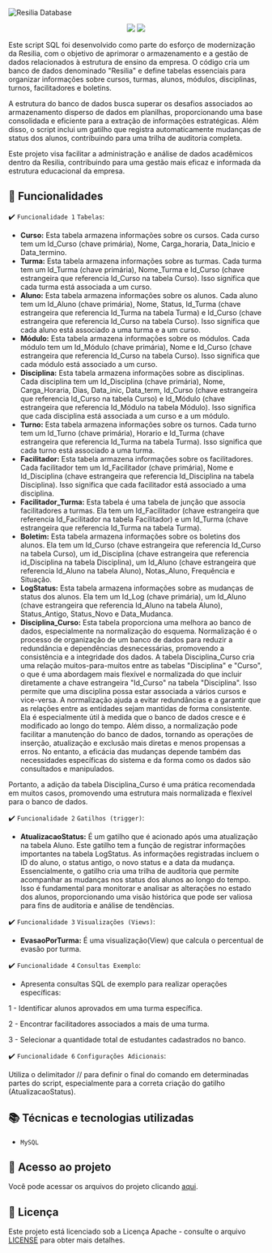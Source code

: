 ![Resilia Database](https://github.com/HannaJacob/Grupo5_Modulo1/assets/144841827/7a210b43-ae7c-4c2d-bbf0-1a0991f38786)
<p align="center">
<img src="https://img.shields.io/static/v1?label=License&message=Apache&color=green&style=for-the-badge"/>
<img src="http://img.shields.io/static/v1?label=STATUS&message=CONCLUIDO&color=GREEN&style=for-the-badge"/>
</p>
Este script SQL foi desenvolvido como parte do esforço de modernização da Resilia, com o objetivo de aprimorar o armazenamento e a gestão de dados relacionados à estrutura de ensino da empresa. O código cria um banco de dados denominado "Resilia" e define tabelas essenciais para organizar informações sobre cursos, turmas, alunos, módulos, disciplinas, turnos, facilitadores e boletins.

A estrutura do banco de dados busca superar os desafios associados ao armazenamento disperso de dados em planilhas, proporcionando uma base consolidada e eficiente para a extração de informações estratégicas. Além disso, o script inclui um gatilho que registra automaticamente mudanças de status dos alunos, contribuindo para uma trilha de auditoria completa.

Este projeto visa facilitar a administração e análise de dados acadêmicos dentro da Resilia, contribuindo para uma gestão mais eficaz e informada da estrutura educacional da empresa.

## 🔨 Funcionalidades
:heavy_check_mark: `Funcionalidade 1` `Tabelas`:
  
- **Curso:** Esta tabela armazena informações sobre os cursos. Cada curso tem um Id_Curso (chave primária), Nome, Carga_horaria, Data_Inicio e Data_termino.
- **Turma:** Esta tabela armazena informações sobre as turmas. Cada turma tem um Id_Turma (chave primária), Nome_Turma e Id_Curso (chave estrangeira que referencia Id_Curso na tabela Curso). Isso significa que cada turma está associada a um curso.
- **Aluno:** Esta tabela armazena informações sobre os alunos. Cada aluno tem um Id_Aluno (chave primária), Nome, Status, Id_Turma (chave estrangeira que referencia Id_Turma na tabela Turma) e Id_Curso (chave estrangeira que referencia Id_Curso na tabela Curso). Isso significa que cada aluno está associado a uma turma e a um curso.
- **Módulo:** Esta tabela armazena informações sobre os módulos. Cada módulo tem um Id_Módulo (chave primária), Nome e Id_Curso (chave estrangeira que referencia Id_Curso na tabela Curso). Isso significa que cada módulo está associado a um curso.
- **Disciplina:** Esta tabela armazena informações sobre as disciplinas. Cada disciplina tem um Id_Disciplina (chave primária), Nome, Carga_Horaria, Dias, Data_inic, Data_term, Id_Curso (chave estrangeira que referencia Id_Curso na tabela Curso) e Id_Módulo (chave estrangeira que referencia Id_Módulo na tabela Módulo). Isso significa que cada disciplina está associada a um curso e a um módulo.
- **Turno:** Esta tabela armazena informações sobre os turnos. Cada turno tem um Id_Turno (chave primária), Horario e Id_Turma (chave estrangeira que referencia Id_Turma na tabela Turma). Isso significa que cada turno está associado a uma turma.
- **Facilitador:** Esta tabela armazena informações sobre os facilitadores. Cada facilitador tem um Id_Facilitador (chave primária), Nome e Id_Disciplina (chave estrangeira que referencia Id_Disciplina na tabela Disciplina). Isso significa que cada facilitador está associado a uma disciplina.
- **Facilitador_Turma:** Esta tabela é uma tabela de junção que associa facilitadores a turmas. Ela tem um Id_Facilitador (chave estrangeira que referencia Id_Facilitador na tabela Facilitador) e um Id_Turma (chave estrangeira que referencia Id_Turma na tabela Turma).
- **Boletim:** Esta tabela armazena informações sobre os boletins dos alunos. Ela tem um Id_Curso (chave estrangeira que referencia Id_Curso na tabela Curso), um id_Disciplina (chave estrangeira que referencia id_Disciplina na tabela Disciplina), um Id_Aluno (chave estrangeira que referencia Id_Aluno na tabela Aluno), Notas_Aluno, Frequência e Situação.
- **LogStatus:** Esta tabela armazena informações sobre as mudanças de status dos alunos. Ela tem um Id_Log (chave primária), um Id_Aluno (chave estrangeira que referencia Id_Aluno na tabela Aluno), Status_Antigo, Status_Novo e Data_Mudanca.
- **Disciplina_Curso:** Esta tabela proporciona uma melhora ao banco de dados, especialmente na normalização do esquema. Normalização é o processo de organização de um banco de dados para reduzir a redundância e dependências desnecessárias, promovendo a consistência e a integridade dos dados.
A tabela Disciplina_Curso cria uma relação muitos-para-muitos entre as tabelas "Disciplina" e "Curso", o que é uma abordagem mais flexível e normalizada do que incluir diretamente a chave estrangeira "Id_Curso" na tabela "Disciplina". Isso permite que uma disciplina possa estar associada a vários cursos e vice-versa.
A normalização ajuda a evitar redundâncias e a garantir que as relações entre as entidades sejam mantidas de forma consistente. Ela é especialmente útil à medida que o banco de dados cresce e é modificado ao longo do tempo.
Além disso, a normalização pode facilitar a manutenção do banco de dados, tornando as operações de inserção, atualização e exclusão mais diretas e menos propensas a erros. No entanto, a eficácia das mudanças depende também das necessidades específicas do sistema e da forma como os dados são consultados e manipulados.

Portanto, a adição da tabela Disciplina_Curso é uma prática recomendada em muitos casos, promovendo uma estrutura mais normalizada e flexível para o banco de dados.


:heavy_check_mark: `Funcionalidade 2` `Gatilhos (trigger)`:

- **AtualizacaoStatus:** É um gatilho que é acionado após uma atualização na tabela Aluno. Este gatilho tem a função de registrar informações importantes na tabela LogStatus. As informações registradas incluem o ID do aluno, o status antigo, o novo status e a data da mudança. Essencialmente, o gatilho cria uma trilha de auditoria que permite acompanhar as mudanças nos status dos alunos ao longo do tempo. Isso é fundamental para monitorar e analisar as alterações no estado dos alunos, proporcionando uma visão histórica que pode ser valiosa para fins de auditoria e análise de tendências.

:heavy_check_mark: `Funcionalidade 3` `Visualizações (Views)`:

- **EvasaoPorTurma:** É uma visualização(View) que calcula o percentual de evasão por turma.
 
:heavy_check_mark: `Funcionalidade 4` `Consultas Exemplo`:

- Apresenta consultas SQL de exemplo para realizar operações específicas:

1 - Identificar alunos aprovados em uma turma específica.

2 - Encontrar facilitadores associados a mais de uma turma.

3 - Selecionar a quantidade total de estudantes cadastrados no banco.
 
:heavy_check_mark: `Funcionalidade 6` `Configurações Adicionais`:

Utiliza o delimitador // para definir o final do comando em determinadas partes do script, especialmente para a correta criação do gatilho (AtualizacaoStatus).

## :books: Técnicas e tecnologias utilizadas 

- ``MySQL``

## 📁 Acesso ao projeto
Você pode acessar os arquivos do projeto clicando [aqui](https://github.com/lastfirefly/ProjetoGrupo_3/tree/main/SQL).

## 📃 Licença

Este projeto está licenciado sob a Licença Apache - consulte o arquivo [LICENSE](LICENSE) para obter mais detalhes.
